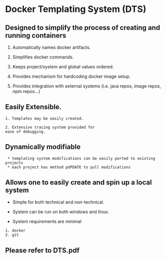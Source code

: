 # Docker Templating System (DTS)

## Designed to simplify the process of creating and running containers
1. Automatically names docker artifacts.

2. Simplifies docker commands.

3. Keeps project/system and global values ordered.

4. Provides mechanism for hardcoding docker image setup.

5. Provides integration with external systems (i.e. java repos, image repos, npm repos…)

## Easily Extensible.
```   
1. Templates may be easily created.

2. Extensive tracing system provided for
ease of debugging.
```   
## Dynamically modifiable
```
 * templating system modifications can be easily ported to existing projects
 * each project has method pUPDATE to pull modifications
```
## Allows one to easily create and spin up a local system
 - Simple for both technical and non-technical.

 - System can be run on both windows and linux.

 - System requirements are minimal
```
1. docker
2. git
```

## Please refer to DTS.pdf